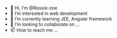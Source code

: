 - 👋 Hi, I’m @Rossie-zoe
- 👀 I’m interested in web development
- 🌱 I’m currently learning JEE, Angular framework
- 💞️ I’m looking to collaborate on ...
- 📫 How to reach me ...

<!---
Rossie-zoe/Rossie-zoe is a ✨ special ✨ repository because its `README.md` (this file) appears on your GitHub profile.
You can click the Preview link to take a look at your changes.
--->
